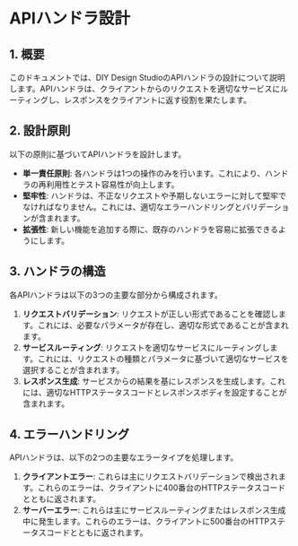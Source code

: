 
# APIハンドラ設計

## 1. 概要

このドキュメントでは、DIY Design StudioのAPIハンドラの設計について説明します。APIハンドラは、クライアントからのリクエストを適切なサービスにルーティングし、レスポンスをクライアントに返す役割を果たします。

## 2. 設計原則

以下の原則に基づいてAPIハンドラを設計します。

- **単一責任原則**: 各ハンドラは1つの操作のみを行います。これにより、ハンドラの再利用性とテスト容易性が向上します。
- **堅牢性**: ハンドラは、不正なリクエストや予期しないエラーに対して堅牢でなければなりません。これには、適切なエラーハンドリングとバリデーションが含まれます。
- **拡張性**: 新しい機能を追加する際に、既存のハンドラを容易に拡張できるようにします。

## 3. ハンドラの構造

各APIハンドラは以下の3つの主要な部分から構成されます。

1. **リクエストバリデーション**: リクエストが正しい形式であることを確認します。これには、必要なパラメータが存在し、適切な形式であることが含まれます。
2. **サービスルーティング**: リクエストを適切なサービスにルーティングします。これには、リクエストの種類とパラメータに基づいて適切なサービスを選択することが含まれます。
3. **レスポンス生成**: サービスからの結果を基にレスポンスを生成します。これには、適切なHTTPステータスコードとレスポンスボディを設定することが含まれます。

## 4. エラーハンドリング

APIハンドラは、以下の2つの主要なエラータイプを処理します。

1. **クライアントエラー**: これらは主にリクエストバリデーションで検出されます。これらのエラーは、クライアントに400番台のHTTPステータスコードとともに返されます。
2. **サーバーエラー**: これらは主にサービスルーティングまたはレスポンス生成中に発生します。これらのエラーは、クライアントに500番台のHTTPステータスコードとともに返されます。
